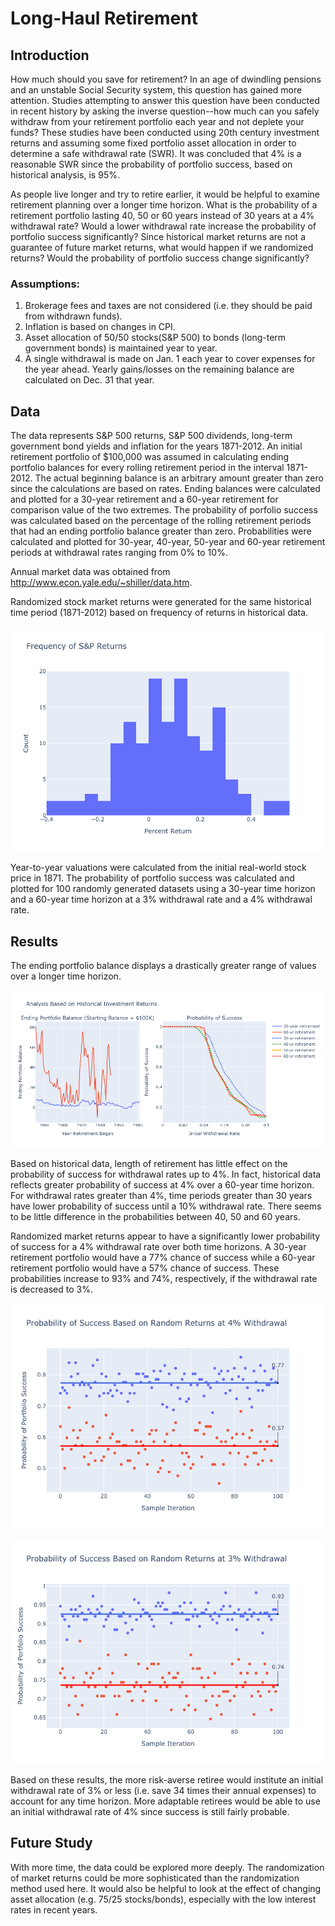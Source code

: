 # Long-Haul Retirement

## Introduction

How much should you save for retirement? In an age of dwindling pensions and an unstable Social Security system, this question has gained more attention. Studies attempting to answer this question have been conducted in recent history by asking the inverse question--how much can you safely withdraw from your retirement portfolio each year and not deplete your funds? These studies have been conducted using 20th century investment returns and assuming some fixed portfolio asset allocation in order to determine a safe withdrawal rate (SWR). It was concluded that 4% is a reasonable SWR since the probability of portfolio success, based on historical analysis, is 95%.

As people live longer and try to retire earlier, it would be helpful to examine retirement planning over a longer time horizon. What is the probability of a retirement portfolio lasting 40, 50 or 60 years instead of 30 years at a 4% withdrawal rate? Would a lower withdrawal rate increase the probability of portfolio success significantly? Since historical market returns are not a guarantee of future market returns, what would happen if we randomized returns? Would the probability of portfolio success change significantly?


### Assumptions:
1. Brokerage fees and taxes are not considered (i.e. they should be paid from withdrawn funds).
2. Inflation is based on changes in CPI.
3. Asset allocation of 50/50 stocks(S&P 500) to bonds (long-term government bonds) is maintained year to year.
4. A single withdrawal is made on Jan. 1 each year to cover expenses for the year ahead. Yearly gains/losses on the remaining balance are calculated on Dec. 31 that year.

## Data

The data represents S&P 500 returns, S&P 500 dividends, long-term government bond yields and inflation for the years 1871-2012. An initial retirement portfolio of $100,000 was assumed in calculating ending portfolio balances for every rolling retirement period in the interval 1871-2012. The actual beginning balance is an arbitrary amount greater than zero since the calculations are based on rates. Ending balances were calculated and plotted for a 30-year retirement and a 60-year retirement for comparison value of the two extremes. The probability of porfolio success was calculated based on the percentage of the rolling retirement periods that had an ending portfolio balance greater than zero. Probabilities were calculated and plotted for 30-year, 40-year, 50-year and 60-year retirement periods at withdrawal rates ranging from 0% to 10%.

Annual market data was obtained from http://www.econ.yale.edu/~shiller/data.htm.

Randomized stock market returns were generated for the same historical time period (1871-2012) based on frequency of returns in historical data. 

![Histogram for historical market returns](images/annual_returns_frequency.png)

Year-to-year valuations were calculated from the initial real-world stock price in 1871. The probability of portfolio success was calculated and plotted for 100 randomly generated datasets using a 30-year time horizon and a 60-year time horizon at a 3% withdrawal rate and a 4% withdrawal rate.

## Results

The ending portfolio balance displays a drastically greater range of values over a longer time horizon.

![Line Plot comparing ending balances & probabilities](images/portfolio_success_historical_4pct.png)

Based on historical data, length of retirement has little effect on the probability of success for withdrawal rates up to 4%. In fact, historical data reflects greater probability of success at 4% over a 60-year time horizon. For withdrawal rates greater than 4%, time periods greater than 30 years have lower probability of success until a 10% withdrawal rate. There seems to be little difference in the probabilities between 40, 50 and 60 years.

Randomized market returns appear to have a significantly lower probability of success for a 4% withdrawal rate over both time horizons. A 30-year retirement portfolio would have a 77% chance of success while a 60-year retirement portfolio would have a 57% chance of success. These probabilities increase to 93% and 74%, respectively, if the withdrawal rate is decreased to 3%.

![Scatter plot of probabilities based on randomized data, 4%](images/portfolio_success_random_4pct.png)

![Scatter plot of probabilities based on randomized data, 3%](images/portfolio_success_random_3pct.png)

Based on these results, the more risk-averse retiree would institute an initial withdrawal rate of 3% or less (i.e. save 34 times their annual expenses) to account for any time horizon. More adaptable retirees would be able to use an initial withdrawal rate of 4% since success is still fairly probable.

## Future Study

With more time, the data could be explored more deeply. The randomization of market returns could be more sophisticated than the randomization method used here. It would also be helpful to look at the effect of changing asset allocation (e.g. 75/25 stocks/bonds), especially with the low interest rates in recent years. 